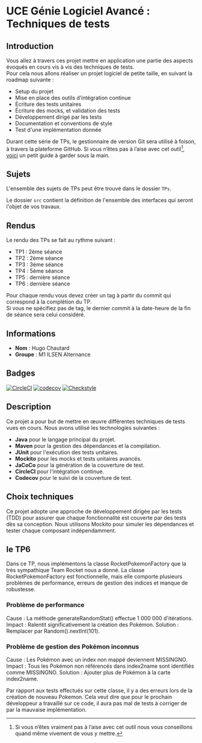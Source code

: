 # UCE Génie Logiciel Avancé : Techniques de tests

## Introduction

Vous allez à travers ces projet mettre en application une partie des aspects évoqués en cours vis à vis des techniques de tests.  
Pour cela nous allons réaliser un projet logiciel de petite taille, en suivant la roadmap suivante : 
- Setup du projet
- Mise en place des outils d’intégration continue
- Écriture des tests unitaires
- Écriture des mocks, et validation des tests
- Développement dirigé par les tests
- Documentation et conventions de style
- Test d'une implémentation donnée

Durant cette série de TPs, le gestionnaire de version Git sera utilisé à foison, à travers la plateforme GitHub. Si vous n’êtes pas à l’aise avec cet outil[^1], [voici](http://rogerdudler.github.io/git-guide/) un petit guide à garder sous la main.

## Sujets

L'ensemble des sujets de TPs peut être trouvé dans le dossier `TPs`.

Le dossier `src` contient la définition de l'ensemble des interfaces qui seront l'objet de vos travaux.

## Rendus

Le rendu des TPs se fait au rythme suivant :

- TP1 : 2ème séance
- TP2 : 2ème séance
- TP3 : 3ème séance
- TP4 : 5ème séance
- TP5 : dernière séance
- TP6 : dernière séance

Pour chaque rendu vous devez créer un tag à partir du commit qui correspond à la complétion du TP.  
Si vous ne spécifiez pas de tag, le dernier commit à la date-heure de la fin de séance sera celui considéré.

[^1]: Si vous n’êtes vraiment pas à l’aise avec cet outil nous vous conseillons quand même vivement de vous y mettre.


## Informations

- **Nom** : Hugo Chautard
- **Groupe** : M1 ILSEN Alternance

## Badges

[![CircleCI](https://dl.circleci.com/status-badge/img/gh/Hchautard/ceri-m1-techniques-de-test/tree/master.svg?style=svg)](https://dl.circleci.com/status-badge/redirect/gh/Hchautard/ceri-m1-techniques-de-test/tree/master)
[![codecov](https://codecov.io/github/Hchautard/ceri-m1-techniques-de-test/graph/badge.svg?token=MJIDUN8QJ3)](https://codecov.io/github/Hchautard/ceri-m1-techniques-de-test)
[![Checkstyle](https://img.shields.io/badge/checkstyle-report-blue)](https://<votre-url-du-rapport>/checkstyle.html)

## Description

Ce projet a pour but de mettre en œuvre différentes techniques de tests vues en cours. 
Nous avons utilisé les technologies suivantes :

- **Java** pour le langage principal du projet.
- **Maven** pour la gestion des dépendances et la compilation.
- **JUnit** pour l'exécution des tests unitaires.
- **Mockito** pour les mocks et tests unitaires avancés.
- **JaCoCo** pour la génération de la couverture de test.
- **CircleCI** pour l'intégration continue.
- **Codecov** pour le suivi de la couverture de test.

## Choix techniques

Ce projet adopte une approche de développement dirigée par les tests (TDD) pour assurer que chaque fonctionnalité est couverte par des tests dès sa conception. Nous utilisons Mockito pour simuler les dépendances et tester chaque composant indépendamment.

## le TP6

Dans ce TP, nous implémentons la classe RocketPokemonFactory que la très sympathique Team Rocket nous a donné.
La classe RocketPokemonFactory est fonctionnelle, mais elle comporte plusieurs problèmes de performance, erreurs de gestion des indices et manque de robustesse.

### Problème de performance
Cause : La méthode generateRandomStat() effectue 1 000 000 d'itérations.
Impact : Ralentit significativement la création des Pokémon.
Solution : Remplacer par Random().nextInt(101).

### Problème de gestion des Pokémon inconnus
Cause : Les Pokémon avec un index non mappé deviennent MISSINGNO.
Impact : Tous les Pokémon non référencés dans index2name sont identifiés comme MISSINGNO.
Solution : Ajouter plus de Pokémon à la carte index2name.

Par rapport aux tests effectués sur cette classe, il y a des erreurs lors de la création de nouveau Pokemon.
Cela veut dire que pour le prochain développeur a travaillé sur ce code, il aura pas mal de tests à corriger de par la mauvaise implémentation.
